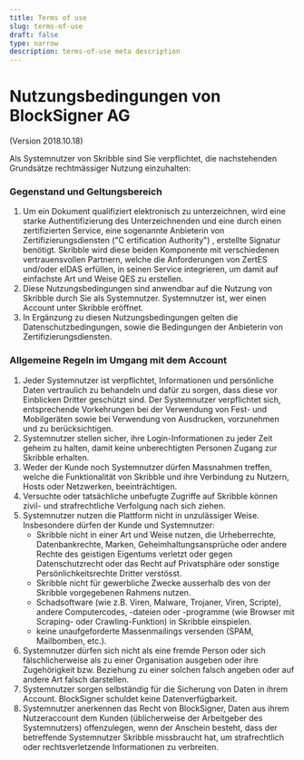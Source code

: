 ```yaml
---
title: Terms of use
slug: terms-of-use
draft: false
type: narrow
description: terms-of-use meta description
---
```



# Nutzungsbedingungen von BlockSigner AG
(Version 2018.10.18)

Als Systemnutzer von Skribble sind Sie verpflichtet, die nachstehenden Grundsätze rechtmässiger Nutzung
einzuhalten:

### Gegenstand und Geltungsbereich
<ol>
  <li>Um ein Dokument qualifiziert elektronisch zu unterzeichnen, wird eine starke Authentifizierung des
      Unterzeichnenden und eine durch einen zertifizierten Service, eine sogenannte Anbieterin von
      Zertifizierungsdiensten ("C ertification Authority") , erstellte Signatur benötigt. Skribble wird diese
      beiden Komponente mit verschiedenen vertrauensvollen Partnern, welche die Anforderungen von
      ZertES und/oder eIDAS erfüllen, in seinen Service integrieren, um damit auf einfachste Art und
      Weise QES zu erstellen.</li>
  <li>Diese Nutzungsbedingungen sind anwendbar auf die Nutzung von Skribble durch Sie als
      Systemnutzer. Systemnutzer ist, wer einen Account unter Skribble eröffnet.</li>
  <li>In Ergänzung zu diesen Nutzungsbedingungen gelten die Datenschutzbedingungen, sowie die
      Bedingungen der Anbieterin von Zertifizierungsdiensten.</li>
</ol>

### Allgemeine Regeln im Umgang mit dem Account
<ol>
  <li>Jeder Systemnutzer ist verpflichtet, Informationen und persönliche Daten vertraulich zu behandeln
    und dafür zu sorgen, dass diese vor Einblicken Dritter geschützt sind. Der Systemnutzer verpflichtet
    sich, entsprechende Vorkehrungen bei der Verwendung von Fest- und Mobilgeräten sowie bei
    Verwendung von Ausdrucken, vorzunehmen und zu berücksichtigen.</li>
  <li>Systemnutzer stellen sicher, ihre Login-Informationen zu jeder Zeit geheim zu halten, damit keine
    unberechtigten Personen Zugang zur Skribble erhalten.</li>
  <li>Weder der Kunde noch Systemnutzer dürfen Massnahmen treffen, welche die Funktionalität von
    Skribble und ihre Verbindung zu Nutzern, Hosts oder Netzwerken, beeinträchtigen.</li>
  <li>Versuchte oder tatsächliche unbefugte Zugriffe auf Skribble können zivil- und strafrechtliche
    Verfolgung nach sich ziehen.</li>
  <li>Systemnutzer nutzen die Plattform nicht in unzulässiger Weise. Insbesondere dürfen der Kunde und
      Systemnutzer:
      <ul>
        <li>Skribble nicht in einer Art und Weise nutzen, die Urheberrechte, Datenbankrechte, Marken,
            Geheimhaltungsansprüche oder andere Rechte des geistigen Eigentums verletzt oder gegen
            Datenschutzrecht oder das Recht auf Privatsphäre oder sonstige Persönlichkeitsrechte Dritter
            verstösst.</li>
        <li>Skribble nicht für gewerbliche Zwecke ausserhalb des von der Skribble vorgegebenen
            Rahmens nutzen.</li>
        <li>Schadsoftware (wie z.B. Viren, Malware, Trojaner, Viren, Scripte), andere Computercodes, -dateien
            oder -programme (wie Browser mit Scraping- oder Crawling-Funktion) in Skribble einspielen.</li>
        <li>keine unaufgeforderte Massenmailings versenden (SPAM, Mailbomben, etc.).</li>
      </ul>
    </li>
    <li>Systemnutzer dürfen sich nicht als eine fremde Person oder sich fälschlicherweise als zu einer
        Organisation ausgeben oder ihre Zugehörigkeit bzw. Beziehung zu einer solchen falsch angeben
        oder auf andere Art falsch darstellen.</li>
    <li>Systemnutzer sorgen selbständig für die Sicherung von Daten in ihrem Account. BlockSigner
        schuldet keine Datenverfügbarkeit.</li>
    <li>Systemnutzer anerkennen das Recht von BlockSigner, Daten aus ihrem Nutzeraccount dem Kunden
        (üblicherweise der Arbeitgeber des Systemnutzers) offenzulegen, wenn der Anschein besteht, dass
        der betreffende Systemnutzer Skribble missbraucht hat, um strafrechtlich oder rechtsverletzende
        Informationen zu verbreiten.</li>
</ol>
